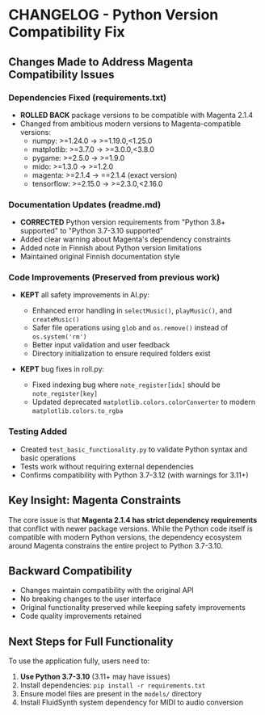 # CHANGELOG - Python Version Compatibility Fix

## Changes Made to Address Magenta Compatibility Issues

### Dependencies Fixed (requirements.txt)
- **ROLLED BACK** package versions to be compatible with Magenta 2.1.4
- Changed from ambitious modern versions to Magenta-compatible versions:
  - numpy: >=1.24.0 → >=1.19.0,<1.25.0
  - matplotlib: >=3.7.0 → >=3.0.0,<3.8.0  
  - pygame: >=2.5.0 → >=1.9.0
  - mido: >=1.3.0 → >=1.2.0
  - magenta: >=2.1.4 → ==2.1.4 (exact version)
  - tensorflow: >=2.15.0 → >=2.3.0,<2.16.0

### Documentation Updates (readme.md)
- **CORRECTED** Python version requirements from "Python 3.8+ supported" to "Python 3.7-3.10 supported"
- Added clear warning about Magenta's dependency constraints
- Added note in Finnish about Python version limitations
- Maintained original Finnish documentation style

### Code Improvements (Preserved from previous work)
- **KEPT** all safety improvements in AI.py:
  - Enhanced error handling in `selectMusic()`, `playMusic()`, and `createMusic()`
  - Safer file operations using `glob` and `os.remove()` instead of `os.system('rm')`  
  - Better input validation and user feedback
  - Directory initialization to ensure required folders exist

- **KEPT** bug fixes in roll.py:
  - Fixed indexing bug where `note_register[idx]` should be `note_register[key]`
  - Updated deprecated `matplotlib.colors.colorConverter` to modern `matplotlib.colors.to_rgba`

### Testing Added
- Created `test_basic_functionality.py` to validate Python syntax and basic operations
- Tests work without requiring external dependencies
- Confirms compatibility with Python 3.7-3.12 (with warnings for 3.11+)

## Key Insight: Magenta Constraints
The core issue is that **Magenta 2.1.4 has strict dependency requirements** that conflict with newer package versions. While the Python code itself is compatible with modern Python versions, the dependency ecosystem around Magenta constrains the entire project to Python 3.7-3.10.

## Backward Compatibility
- Changes maintain compatibility with the original API
- No breaking changes to the user interface  
- Original functionality preserved while keeping safety improvements
- Code quality improvements retained

## Next Steps for Full Functionality
To use the application fully, users need to:
1. **Use Python 3.7-3.10** (3.11+ may have issues)
2. Install dependencies: `pip install -r requirements.txt`
3. Ensure model files are present in the `models/` directory
4. Install FluidSynth system dependency for MIDI to audio conversion